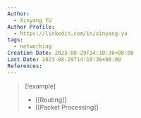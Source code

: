 ```yaml
---
Author:
  - Xinyang YU
Author Profile:
  - https://linkedin.com/in/xinyang-yu
tags:
  - networking
Creation Date: 2023-08-29T14:10:36+08:00
Last Date: 2023-08-29T14:10:36+08:00
References:
---
```



>[!example] 
>- [[Routing]]
>- [[Packet Processing]]